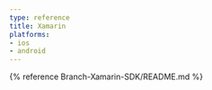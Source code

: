 ```yaml
---
type: reference
title: Xamarin
platforms:
- ios
- android
---
```


{% reference Branch-Xamarin-SDK/README.md %}
